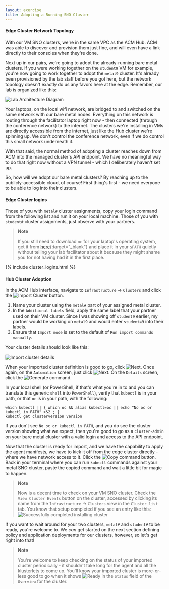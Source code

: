 ```yaml
---
layout: exercise
title: Adopting a Running SNO Cluster
---
```


#### Edge Cluster Network Topology

With our VM SNO clusters, we're in the same VPC as the ACM Hub. ACM was able to discover and provision them just fine, and will even have a link directly to their consoles when they're done.

Next up in our pairs, we're going to adopt the already-running bare metal clusters. If you were working together on the `student9` VM for example, you're now going to work together to adopt the `metal9` cluster. It's already been provisioned by the lab staff before you got here, but the network topology doesn't exactly do us any favors here at the edge. Remember, our lab is organized like this:

![Lab Architecture Diagram](/assets/images/lab-diagram.png?style=border&style=centered "Lab Achitecture Diagram")

Your laptops, on the local wifi network, are bridged to and switched on the same network with our bare metal nodes. Everything on this network is routing through the facilitator laptop right now - then connected (through the conference network) to the internet. The clusters we're installing in VMs are directly accessible from the internet, just like the Hub cluster we're spinning up. We don't control the conference network, even if we do control this small network underneath it.

With that said, the normal method of adopting a cluster reaches down from ACM into the managed cluster's API endpoint. We have no meaningful way to do that right now without a VPN tunnel - which I deliberately haven't set up.

So, how will we adopt our bare metal clusters? By reaching up to the publicly-accessible cloud, of course! First thing's first - we need everyone to be able to log into their clusters.

#### Edge Cluster logins

Those of you with `metal#` cluster assignments, copy your login command from the following list and run it on your local machine. Those of you with `student#` cluster assignments, just observe with your partners.

> **Note**
>
> If you still need to download `oc` for your laptop's operating system, get it from [here](https://mirror.openshift.com/pub/openshift-v4/clients/ocp/stable/){:target="_blank"} and place it in your `$PATH` quietly without telling your lab facilitator about it because they might shame you for not having had it in the first place.

{% include cluster_logins.html %}

#### Hub Cluster Adoption

In the ACM Hub interface, navigate to `Infrastructure` -> `Clusters` and click the ![Import Cluster](/assets/images/acm-import-cluster.png?style=small "Import Cluster") button.

1. Name your cluster using the `metal#` part of your assigned metal cluster.
2. In the `Additional labels` field, apply the same label that your partner used on their VM cluster. Since I was showing off `student9` earlier, my partner would be working on `metal9` and would enter `student=9` into their labels.
3. Ensure that `Import mode` is set to the default of `Run import commands manually`.

Your cluster details should look like this:

![Import cluster details](/assets/images/acm-import-cluster-details.png?style=centered&style=border "Import cluster details")

When your imported cluster definition is good to go, click ![Next](/assets/images/acm-next.png?style=small "Next"). Once again, on the `Automation` screen, just click ![Next](/assets/images/acm-next.png?style=small "Next"). On the `Details` screen, click the ![Generate command](/assets/images/acm-generate-command.png?style=small "Generate command").

In your local shell (or PowerShell, if that's what you're in to and you can translate this generic `shell` into `PowerShell`), verify that `kubectl` is in your path, or that `oc` is in your path, with the following:

```shell
which kubectl || { which oc && alias kubectl=oc || echo "No oc or kubectl in PATH" >&2 ; }
kubectl get clusterversion version
```

If you don't see `No oc or kubectl in PATH`, and you do see the cluster version showing what we expect, then you're good to go as a `cluster-admin` on your bare metal cluster with a valid login and access to the API endpoint.

Now that the cluster is ready for import, and we have the capability to apply the agent manifests, we have to kick it off from the edge cluster directly - where we have network access to it. Click the ![Copy command](/assets/images/acm-copy-command.png?style=small "Copy command") button. Back in your terminal where you can run `kubectl` commands against your metal SNO cluster, paste the copied command and wait a little bit for magic to happen.

> **Note**
>
> Now is a decent time to check on your VM SNO cluster. Check the `View Cluster Events` button on the cluster, accessed by clicking its name from the `Infrastructure` -> `Clusters` view in the `Cluster list` tab. You know that setup completed if you see an entry like this: ![Successfully completed installing cluster](/assets/images/acm-successfully-completed-installing.png?style=small "Successfully completed installing cluster")

If you want to wait around for your two clusters, `metal#` and `student#` to be ready, you're welcome to. We _can_ get started on the next section defining policy and application deployments for our clusters, however, so let's get right into that!

> **Note**
>
> You're welcome to keep checking on the status of your imported cluster periodically - it shouldn't take long for the agent and all the klusterlets to come up. You'll know your imported cluster is more-or-less good to go when it shows ![Ready](/assets/images/acm-ready.png?style=small "Ready") in the `Status` field of the `Overview` for the cluster.
